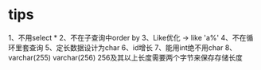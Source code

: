 # tips

1、不用select *
2、不在子查询中order by
3、Like优化 -> like 'a%'
4、不在循环里套查询
5、定长数据设计为char
6、id增长
7、能用int绝不用char
8、varchar(255) varchar(256)  256及其以上长度需要两个字节来保存存储长度